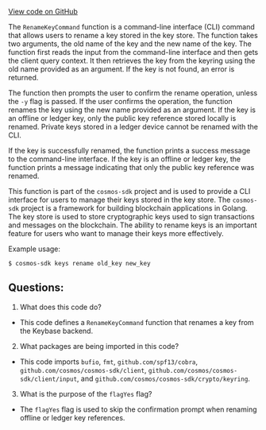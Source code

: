 [View code on GitHub](https://github.com/cosmos/cosmos-sdk/blob/main/client/keys/rename.go)

The `RenameKeyCommand` function is a command-line interface (CLI) command that allows users to rename a key stored in the key store. The function takes two arguments, the old name of the key and the new name of the key. The function first reads the input from the command-line interface and then gets the client query context. It then retrieves the key from the keyring using the old name provided as an argument. If the key is not found, an error is returned. 

The function then prompts the user to confirm the rename operation, unless the `-y` flag is passed. If the user confirms the operation, the function renames the key using the new name provided as an argument. If the key is an offline or ledger key, only the public key reference stored locally is renamed. Private keys stored in a ledger device cannot be renamed with the CLI. 

If the key is successfully renamed, the function prints a success message to the command-line interface. If the key is an offline or ledger key, the function prints a message indicating that only the public key reference was renamed. 

This function is part of the `cosmos-sdk` project and is used to provide a CLI interface for users to manage their keys stored in the key store. The `cosmos-sdk` project is a framework for building blockchain applications in Golang. The key store is used to store cryptographic keys used to sign transactions and messages on the blockchain. The ability to rename keys is an important feature for users who want to manage their keys more effectively. 

Example usage:

```
$ cosmos-sdk keys rename old_key new_key
```
## Questions: 
 1. What does this code do?
- This code defines a `RenameKeyCommand` function that renames a key from the Keybase backend.

2. What packages are being imported in this code?
- This code imports `bufio`, `fmt`, `github.com/spf13/cobra`, `github.com/cosmos/cosmos-sdk/client`, `github.com/cosmos/cosmos-sdk/client/input`, and `github.com/cosmos/cosmos-sdk/crypto/keyring`.

3. What is the purpose of the `flagYes` flag?
- The `flagYes` flag is used to skip the confirmation prompt when renaming offline or ledger key references.